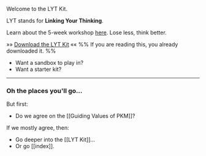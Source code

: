 Welcome to the LYT Kit. 

LYT stands for **Linking Your Thinking**.

Learn about the 5-week workshop [here](https://www.linkingyourthinking.com/). Lose less, think better.

»» [Download the LYT Kit](https://www.linkingyourthinking.com/download-lyt-kit) «« 
%% If you are reading this, you already downloaded it. %%

- Want a sandbox to play in?
- Want a starter kit?

---
### Oh the places you'll go...
But first:

- Do we agree on the [[Guiding Values of PKM]]?

If we mostly agree, then:

- Go deeper into the [[LYT Kit]]...
- Or go [[index]].